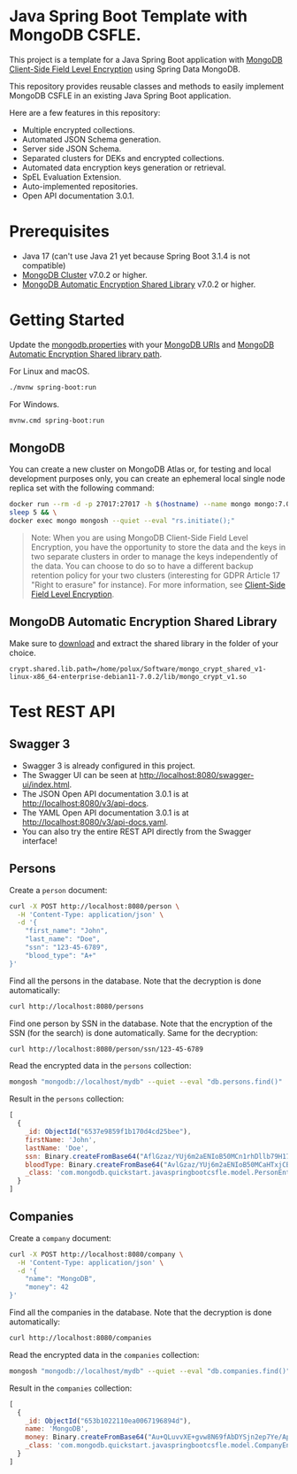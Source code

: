 # Java Spring Boot Template with MongoDB CSFLE.

This project is a template for a Java Spring Boot application with
[MongoDB Client-Side Field Level Encryption](https://docs.mongodb.com/manual/core/security-client-side-encryption/)
using Spring Data MongoDB.


This repository provides reusable classes and methods to easily implement MongoDB CSFLE in an existing Java Spring Boot
application.

Here are a few features in this repository:

- Multiple encrypted collections.
- Automated JSON Schema generation.
- Server side JSON Schema.
- Separated clusters for DEKs and encrypted collections.
- Automated data encryption keys generation or retrieval.
- SpEL Evaluation Extension.
- Auto-implemented repositories.
- Open API documentation 3.0.1.

# Prerequisites

- Java 17 (can't use Java 21 yet because Spring Boot 3.1.4 is not compatible)
- [MongoDB Cluster](https://www.mongodb.com/atlas/database) v7.0.2 or higher.
- [MongoDB Automatic Encryption Shared Library](https://www.mongodb.com/docs/manual/core/queryable-encryption/reference/shared-library/#download-the-automatic-encryption-shared-library)
  v7.0.2 or higher.

# Getting Started

Update the [mongodb.properties](src%2Fmain%2Fresources%2Fmongodb.properties) with your
[MongoDB URIs](https://github.com/MaBeuLux88/mongodb-java-spring-boot-csfle#mongodb) and
[MongoDB Automatic Encryption Shared library path](https://github.com/MaBeuLux88/mongodb-java-spring-boot-csfle#mongodb-automatic-encryption-shared-library).

For Linux and macOS.

```bash
./mvnw spring-boot:run
```

For Windows.

```bash
mvnw.cmd spring-boot:run
```

## MongoDB

You can create a new cluster on MongoDB Atlas or, for testing and local development purposes only, you can create an
ephemeral local single node replica set with the following command:

```bash
docker run --rm -d -p 27017:27017 -h $(hostname) --name mongo mongo:7.0.2 --replSet=RS && \
sleep 5 && \
docker exec mongo mongosh --quiet --eval "rs.initiate();"
```

> Note: When you are using MongoDB Client-Side Field Level Encryption, you have the opportunity to store the data and
> the keys in two separate clusters in order to manage the keys independently of the data. You can choose to do so to
> have a different backup retention policy for your two clusters (interesting for GDPR Article 17 "Right to erasure"
> for instance). For more information,
> see [Client-Side Field Level Encryption](https://docs.mongodb.com/manual/core/security-client-side-encryption/).

## MongoDB Automatic Encryption Shared Library

Make sure
to [download](https://www.mongodb.com/docs/manual/core/queryable-encryption/reference/shared-library/#download-the-automatic-encryption-shared-library)
and extract the shared library in the folder of your choice.

```properties
crypt.shared.lib.path=/home/polux/Software/mongo_crypt_shared_v1-linux-x86_64-enterprise-debian11-7.0.2/lib/mongo_crypt_v1.so
```

# Test REST API

## Swagger 3

- Swagger 3 is already configured in this project.
- The Swagger UI can be seen
  at [http://localhost:8080/swagger-ui/index.html](http://localhost:8080/swagger-ui/index.html).
- The JSON Open API documentation 3.0.1 is at [http://localhost:8080/v3/api-docs](http://localhost:8080/v3/api-docs).
- The YAML Open API documentation 3.0.1 is
  at [http://localhost:8080/v3/api-docs.yaml](http://localhost:8080/v3/api-docs.yaml).
- You can also try the entire REST API directly from the Swagger interface!

## Persons

Create a `person` document:

```bash
curl -X POST http://localhost:8080/person \
  -H 'Content-Type: application/json' \
  -d '{
    "first_name": "John",
    "last_name": "Doe",
    "ssn": "123-45-6789",
    "blood_type": "A+"
}'
```

Find all the persons in the database. Note that the decryption is done automatically:

```bash
curl http://localhost:8080/persons
```

Find one person by SSN in the database. Note that the encryption of the SSN (for the search) is done automatically. Same
for the decryption:

```bash
curl http://localhost:8080/person/ssn/123-45-6789
```

Read the encrypted data in the `persons` collection:

```bash
mongosh "mongodb://localhost/mydb" --quiet --eval "db.persons.find()"
```

Result in the `persons` collection:

```javascript
[
  {
    _id: ObjectId("6537e9859f1b170d4cd25bee"),
    firstName: 'John',
    lastName: 'Doe',
    ssn: Binary.createFromBase64("AflGzaz/YUj6m2aENIoB50MCn1rhDllb79H17xjkUMK2obL7i038eANieCC/nO7AcaPBtpOdtqqPEvNdd9VgnC6l9QaLEIC/5w+CYPujkNxFIA37PrsqMlDeL3AsMuAgTZg=", 6),
    bloodType: Binary.createFromBase64("AvlGzaz/YUj6m2aENIoB50MCaHTxjCBlPZIck2gstfXB6yFfJ0KISjJJE24k3LXDoTv09GH+cwq+u6ApBuDU5OBkRe/6U8nPRKKcc5nirBLIzg==", 6),
    _class: 'com.mongodb.quickstart.javaspringbootcsfle.model.PersonEntity'
  }
]
```

## Companies

Create a `company` document:

```bash
curl -X POST http://localhost:8080/company \
  -H 'Content-Type: application/json' \
  -d '{
    "name": "MongoDB",
    "money": 42
}'
```

Find all the companies in the database. Note that the decryption is done automatically:

```bash
curl http://localhost:8080/companies
```

Read the encrypted data in the `companies` collection:

```bash
mongosh "mongodb://localhost/mydb" --quiet --eval "db.companies.find()"
```

Result in the `companies` collection:

```javascript
[
  {
    _id: ObjectId("653b1022110ea0067196894d"),
    name: 'MongoDB',
    money: Binary.createFromBase64("Au+QLuvvXE+gvw8N69fAbDYSjn2ep7Ye/Ap+N1YdBBuUOhLSpQtK9B7U38dx8xIcMz3sBvfOttqW8AOvRISxFa8a47T422hSnnwgCAjPNifnpA==", 6),
    _class: 'com.mongodb.quickstart.javaspringbootcsfle.model.CompanyEntity'
  }
]
```

